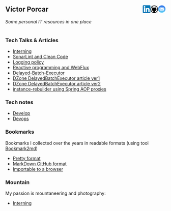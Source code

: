
## Víctor Porcar [<img align="right" src="site/images/mail.png" width="24">](mailto:victormpcmun@gmail.com)[<img align="right" src="site/images/github.png" width="24">](https://github.com/victor-porcar)[<img align="right" src="site/images/linkedin.png" width="24">](https://es.linkedin.com/in/victor-porcar-a110a533)

*Some personal IT resources in one place*
<br />
<br />

### Tech Talks & Articles



* [Interning](site/talks/interning/interning.md)
* [SonarLint and Clean Code](site/talks/sonarLintAndCleanCode/sonarLintAndCleanCode.md)
* [Logging policy](site/talks/loggingPolicy/loggingPolicy.md)
* [Reactive programming and WebFlux](site/talks/reactiveProgrammingAndWebFlux/reactiveProgrammingAndWebFlux.md)
* [Delayed-Batch-Executor](site/talks/delayedBatchExecutor/delayedBatchExecutor.md)
* [DZone DelayedBatchExecutor article ver1](https://dzone.com/articles/optimizing-data-repositories-usage-in-java-multith)
* [DZone DelayedBatchExecutor article ver2](https://web.archive.org/web/20200815000143/https://dzone.com/articles/delayedbatchexecutor-how-to-optimize-database-usag)
* [instance-rebuilder using Spring AOP proxies](site/talks/instance-rebuiler/instance-rebuilder.md)


### Tech notes 

* [Develop](./site/notes/develop.md)
* [Devops](./site/notes/devops.md)


### Bookmarks

Bookmarks I collected over the years in readable formats (using tool  [Bookmark2md](https://github.com/victormpcmun/Bookmark2md))

* [Pretty format](bookmarks/generated_PRETTY_HTML_IT.html)
* [MarkDown GitHub format](bookmarks/generated_MD_IT.md)
* [Importable to a browser](bookmarks/bookmarksIT.html)

### Mountain

  My passion is mountaneering and photography:
  
  * [Interning](site/talks/interning/interning.md)
  


